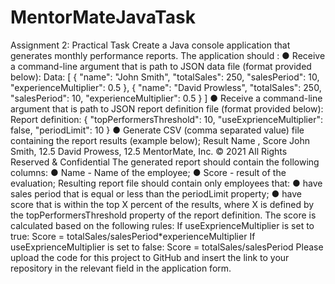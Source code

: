# MentorMateJavaTask

Assignment 2: Practical Task
Create a Java console application that generates monthly performance reports. The application
should :
● Receive a command-line argument that is path to JSON data file (format provided
below):
Data:
[
{
"name": "John Smith",
"totalSales": 250,
"salesPeriod": 10,
"experienceMultiplier": 0.5
},
{
"name": "David Prowless",
"totalSales": 250,
"salesPeriod": 10,
"experienceMultiplier": 0.5
}
]
● Receive a command-line argument that is path to JSON report definition file (format
provided below):
Report definition:
{
"topPerformersThreshold": 10,
"useExprienceMultiplier": false,
"periodLimit": 10
}
● Generate CSV (comma separated value) file containing the report results (example
below);
Result
Name , Score
John Smith, 12.5
David Prowess, 12.5
MentorMate, Inc. © 2021 All Rights Reserved & Confidential
The generated report should contain the following columns:
● Name - Name of the employee;
● Score - result of the evaluation;
Resulting report file should contain only employees that:
● have sales period that is equal or less than the periodLimit property;
● have score that is within the top X percent of the results, where X is defined by the
topPerformersThreshold property of the report definition.
The score is calculated based on the following rules:
If useExprienceMultiplier is set to true:
Score = totalSales/salesPeriod*experienceMultiplier
If useExprienceMultiplier is set to false:
Score = totalSales/salesPeriod
Please upload the code for this project to GitHub and insert the link to your repository in
the relevant field in the application form.
